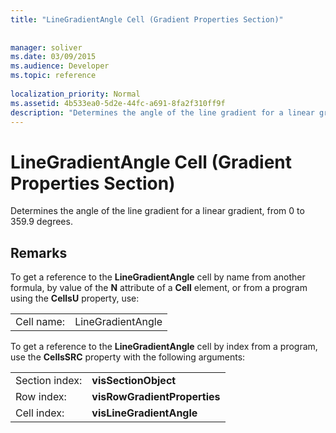 ```yaml
---
title: "LineGradientAngle Cell (Gradient Properties Section)"
 
 
manager: soliver
ms.date: 03/09/2015
ms.audience: Developer
ms.topic: reference
 
localization_priority: Normal
ms.assetid: 4b533ea0-5d2e-44fc-a691-8fa2f310ff9f
description: "Determines the angle of the line gradient for a linear gradient, from 0 to 359.9 degrees."
---
```


# LineGradientAngle Cell (Gradient Properties Section)

Determines the angle of the line gradient for a linear gradient, from 0 to 359.9 degrees.
  
## Remarks

To get a reference to the **LineGradientAngle** cell by name from another formula, by value of the **N** attribute of a **Cell** element, or from a program using the **CellsU** property, use: 
  
|||
|:-----|:-----|
| Cell name:  <br/> | LineGradientAngle  <br/> |
   
To get a reference to the **LineGradientAngle** cell by index from a program, use the **CellsSRC** property with the following arguments: 
  
|||
|:-----|:-----|
| Section index:  <br/> |**visSectionObject** <br/> |
| Row index:  <br/> |**visRowGradientProperties** <br/> |
| Cell index:  <br/> |**visLineGradientAngle** <br/> |
   


